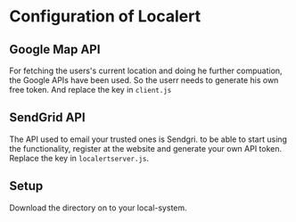 # Configuration of Localert

## Google Map API
For fetching the users's current location and doing he further compuation, the Google APIs have been used. So the userr needs to generate his own free token.
And replace the key in `client.js`

## SendGrid API
The API used to email your trusted ones is Sendgri. to be able to start using the functionality, register at the website and generate your own API token. Replace the key in `localertserver.js`.

## Setup
Download the directory on to your local-system. 

